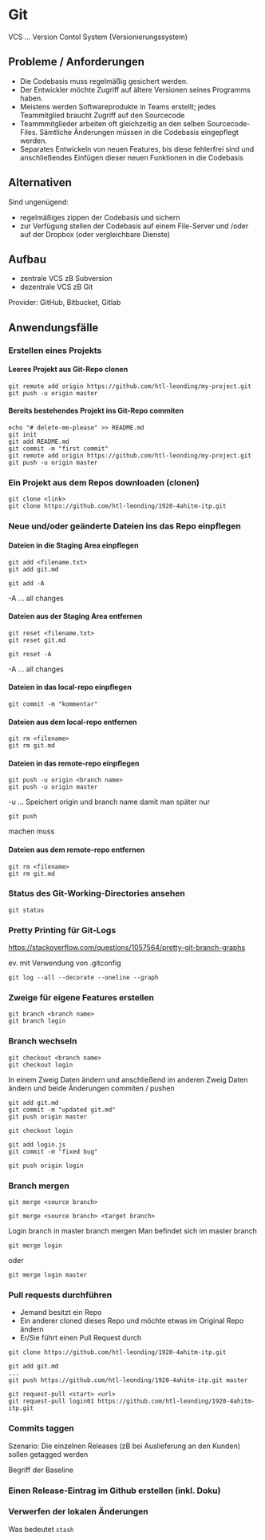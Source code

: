 # Git

VCS ... Version Contol System (Versionierungssystem)

## Probleme / Anforderungen

- Die Codebasis muss regelmäßig gesichert werden.
- Der Entwickler möchte Zugriff auf ältere Versionen seines Programms haben.
- Meistens werden Softwareprodukte in Teams erstellt; jedes Teammitglied braucht Zugriff auf den Sourcecode
- Teammmitglieder arbeiten oft gleichzeitig an den selben Sourcecode-Files. Sämtliche Änderungen müssen in die Codebasis eingepflegt werden.
- Separates Entwickeln von neuen Features, bis diese fehlerfrei sind und anschließendes Einfügen dieser neuen Funktionen in die Codebasis

## Alternativen

Sind ungenügend:

- regelmäßiges zippen der Codebasis und sichern
- zur Verfügung stellen der Codebasis auf einem File-Server und /oder auf der Dropbox (oder vergleichbare Dienste)

## Aufbau

- zentrale VCS zB Subversion
- dezentrale VCS zB Git

Provider: GitHub, Bitbucket, Gitlab


## Anwendungsfälle

### Erstellen eines Projekts

#### Leeres Projekt aus Git-Repo clonen


```
git remote add origin https://github.com/htl-leonding/my-project.git
git push -u origin master
```

#### Bereits bestehendes Projekt ins Git-Repo commiten

```
echo "# delete-me-please" >> README.md
git init
git add README.md
git commit -m "first commit"
git remote add origin https://github.com/htl-leonding/my-project.git
git push -u origin master
```

### Ein Projekt aus dem Repos downloaden (clonen)

```
git clone <link>
git clone https://github.com/htl-leonding/1920-4ahitm-itp.git
```

### Neue und/oder geänderte Dateien ins das Repo einpflegen

#### Dateien in die Staging Area einpflegen

```
git add <filename.txt>
git add git.md

git add -A
```
-A ... all changes


#### Dateien aus der Staging Area entfernen

```
git reset <filename.txt>
git reset git.md

git reset -A
```
-A ... all changes

#### Dateien in das local-repo einpflegen

```
git commit -m "kommentar"
```

#### Dateien aus dem local-repo entfernen

```
git rm <filename>
git rm git.md
```

#### Dateien in das remote-repo einpflegen

```
git push -u origin <branch name>
git push -u origin master
```

-u ... Speichert origin und branch name damit man später nur 
```
git push
```
machen muss

#### Dateien aus dem remote-repo entfernen

```
git rm <filename>
git rm git.md
```

### Status des Git-Working-Directories ansehen

```
git status
```

### Pretty Printing für Git-Logs

<https://stackoverflow.com/questions/1057564/pretty-git-branch-graphs>

ev. mit Verwendung von .gitconfig

```
git log --all --decorate --oneline --graph
```

### Zweige für eigene Features erstellen

```
git branch <branch name>
git branch login
```

### Branch wechseln

```
git checkout <branch name>
git checkout login
```

In einem Zweig Daten ändern und anschließend im anderen Zweig Daten ändern und beide Änderungen commiten / pushen

```
git add git.md
git commit -m "updated git.md"
git push origin master

git checkout login

git add login.js
git commit -m "fixed bug"

git push origin login
```

### Branch mergen

```
git merge <source branch>

git merge <source branch> <target branch>
```

Login branch in master branch mergen
Man befindet sich im master branch

```
git merge login
```

oder

```
git merge login master
```

### Pull requests durchführen

- Jemand besitzt ein Repo
- Ein anderer cloned dieses Repo und möchte etwas im Original Repo ändern
- Er/Sie führt einen Pull Request durch

```
git clone https://github.com/htl-leonding/1920-4ahitm-itp.git

git add git.md
...
git push https://github.com/htl-leonding/1920-4ahitm-itp.git master

git request-pull <start> <url>
git request-pull login01 https://github.com/htl-leonding/1920-4ahitm-itp.git
```

### Commits taggen

Szenario: Die einzelnen Releases (zB bei Auslieferung an den Kunden) sollen getagged werden

Begriff der Baseline

### Einen Release-Eintrag im Github erstellen (inkl. Doku)

### Verwerfen der lokalen Änderungen

Was bedeutet `stash`